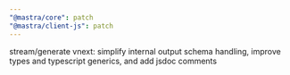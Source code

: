 ```yaml
---
"@mastra/core": patch
"@mastra/client-js": patch
---
```


stream/generate vnext: simplify internal output schema handling, improve types and typescript generics, and add jsdoc comments
